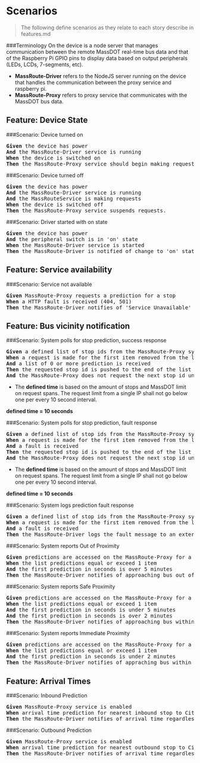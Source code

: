 Scenarios
===
> The following define scenarios as they relate to each story describe in features.md

###Terminology
On the device is a node server that manages communication between the remote MassDOT real-time bus data and that of the Raspberry Pi GPIO pins to display data based on output peripherals (LEDs, LCDs, 7-segments, etc).

* **MassRoute-Driver** refers to the NodeJS server running on the device that handles the communication between the proxy service and raspberry pi.
* **MassRoute-Proxy** refers to proxy service that communicates with the MassDOT bus data.


Feature: Device State
---
###Scenario: Device turned on
<pre>
<b>Given</b> the device has power
<b>And</b> the MassRoute-Driver service is running
<b>When</b> the device is switched on
<b>Then</b> the MassRoute-Proxy service should begin making requests.
</pre>

###Scenario: Device turned off
<pre>
<b>Given</b> the device has power
<b>And</b> the MassRoute-Driver service is running
<b>And</b> the MassRouteService is making requests
<b>When</b> the device is switched off
<b>Then</b> the MassRoute-Proxy service suspends requests.
</pre>

###Scenario: Driver started with on state
<pre>
<b>Given</b> the device has power
<b>And</b> the peripheral switch is in 'on' state
<b>When</b> the MassRoute-Driver service is started
<b>Then</b> the MassRoute-Driver is notified of change to 'on' state.
</pre>

Feature: Service availability
---
###Scenario: Service not available
<pre>
<b>Given</b> MassRoute-Proxy requests a prediction for a stop
<b>When</b> a HTTP fault is received (404, 501)
<b>Then</b> the MassRoute-Driver notifies of 'Service Unavailable'
</pre>

Feature: Bus vicinity notification
---

###Scenario: System polls for stop prediction, success response
<pre>
<b>Given</b> a defined list of stop ids from the MassRoute-Proxy system
<b>When</b> a request is made for the first item removed from the list
<b>And</b> a list of 0 or more prediction is received
<b>Then</b> the requested stop id is pushed to the end of the list
<b>And</b> the MassRoute-Proxy does not request the next stop id until lapse of <i>defined time</i>.
</pre>
* The __defined time__ is based on the amount of stops and MassDOT limit on request spans. The request limit from a single IP shall not go below one per every 10 second interval.

__defined time = 10 seconds__

###Scenario: System polls for stop prediction, fault response
<pre>
<b>Given</b> a defined list of stop ids from the MassRoute-Proxy system
<b>When</b> a request is made for the first item removed from the list
<b>And</b> a fault is received
<b>Then</b> the requested stop id is pushed to the end of the list
<b>And</b> the MassRoute-Proxy does not request the next stop id until lapse of <i>defined time</i>.
</pre>
* The __defined time__ is based on the amount of stops and MassDOT limit on request spans. The request limit from a single IP shall not go below one per every 10 second interval.

__defined time = 10 seconds__

###Scenario: System logs prediction fault response
<pre>
<b>Given</b> a defined list of stop ids from the MassRoute-Proxy system
<b>When</b> a request is made for the first item removed from the list
<b>And</b> a fault is received
<b>Then</b> the MassRoute-Driver logs the fault message to an external file.
</pre>

###Scenario: System reports Out of Proximity
<pre>
<b>Given</b> predictions are accessed on the MassRoute-Proxy for a single stop
<b>When</b> the list predictions equal or exceed 1 item
<b>And</b> the first prediction in seconds is over 5 minutes
<b>Then</b> the MassRoute-Driver notifies of approaching bus out of proximity.
</pre>

###Scenario: System reports Safe Proximity
<pre>
<b>Given</b> predictions are accessed on the MassRoute-Proxy for a single stop
<b>When</b> the list predictions equal or exceed 1 item
<b>And</b> the first prediction in seconds is under 5 minutes
<b>And</b> the first prediction in seconds is over 2 minutes
<b>Then</b> the MassRoute-Driver notifies of approaching bus within a safe distance.
</pre>

###Scenario: System reports Immediate Proximity
<pre>
<b>Given</b> predictions are accessed on the MassRoute-Proxy for a single stop
<b>When</b> the list predictions equal or exceed 1 item
<b>And</b> the first prediction in seconds is under 2 minutes
<b>Then</b> the MassRoute-Driver notifies of appraching bus within close distance.
</pre>

Feature: Arrival Times
---
###Scenario: Inbound Prediction
<pre>
<b>Given</b> MassRoute-Proxy service is enabled 
<b>When</b> arrival time prediction for nearest inbound stop to City Feed received
<b>Then</b> the MassRoute-Driver notifies of arrival time regardless of proximity.
</pre>

###Scenario: Outbound Prediction
<pre>
<b>Given</b> MassRoute-Proxy service is enabled
<b>When</b> arrival time prediction for nearest outbound stop to City Feed received
<b>Then</b> the MassRoute-Driver notifies of arrival time regardless of proximity.
</pre>

